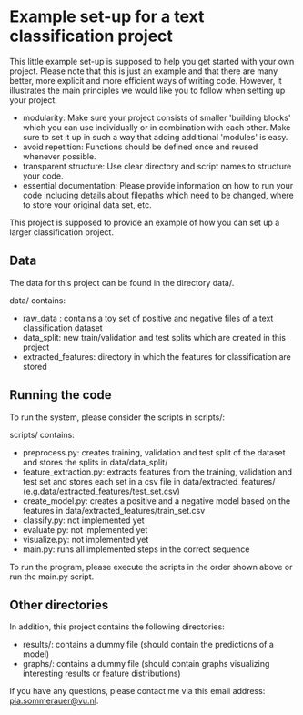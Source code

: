 # Example set-up for a text classification project

This little example set-up is supposed to help you get started with your own project. Please note that this is just an example and that there are many better, more explicit and more efficient ways of writing code. However, it illustrates the main principles we would like you to follow when setting up your project:

* modularity: Make sure your project consists of smaller 'building blocks' which you can use individually or in combination with each other. Make sure to set it up in such a way that adding additional 'modules' is easy.
* avoid repetition: Functions should be defined once and reused whenever possible.
* transparent structure: Use clear directory and script names to structure your code.
* essential documentation: Please provide information on how to run your code including details about filepaths which need to be changed, where to store your original data set, etc.

This project is supposed to provide an example of how you can set up a larger classification project.


## Data
The data for this project can be found in the directory data/.

data/ contains:
  - raw_data : contains a toy set of positive and negative files of a text classification dataset
  - data_split: new train/validation and test splits which are created in this project
  - extracted_features: directory in which the features for classification are stored


## Running the code

To run the system, please consider the scripts in scripts/:

scripts/ contains:
- preprocess.py: creates training, validation and test split of the dataset and stores the splits in data/data_split/
- feature_extraction.py: extracts features from the training, validation and test set and stores each set in a csv file in data/extracted_features/ (e.g.data/extracted_features/test_set.csv)
- create_model.py: creates a positive and a negative model based on the features in data/extracted_features/train_set.csv
- classify.py: not implemented yet
- evaluate.py: not implemented yet
- visualize.py: not implemented yet
- main.py: runs all implemented steps in the correct sequence

To run the program, please execute the scripts in the order shown above or run the main.py script.

## Other directories
In addition, this project contains the following directories:

- results/: contains a dummy file (should contain the predictions of a model)
- graphs/: contains a dummy file (should contain graphs visualizing interesting results or feature distributions)


If you have any questions, please contact me via this email address: pia.sommerauer@vu.nl. 
